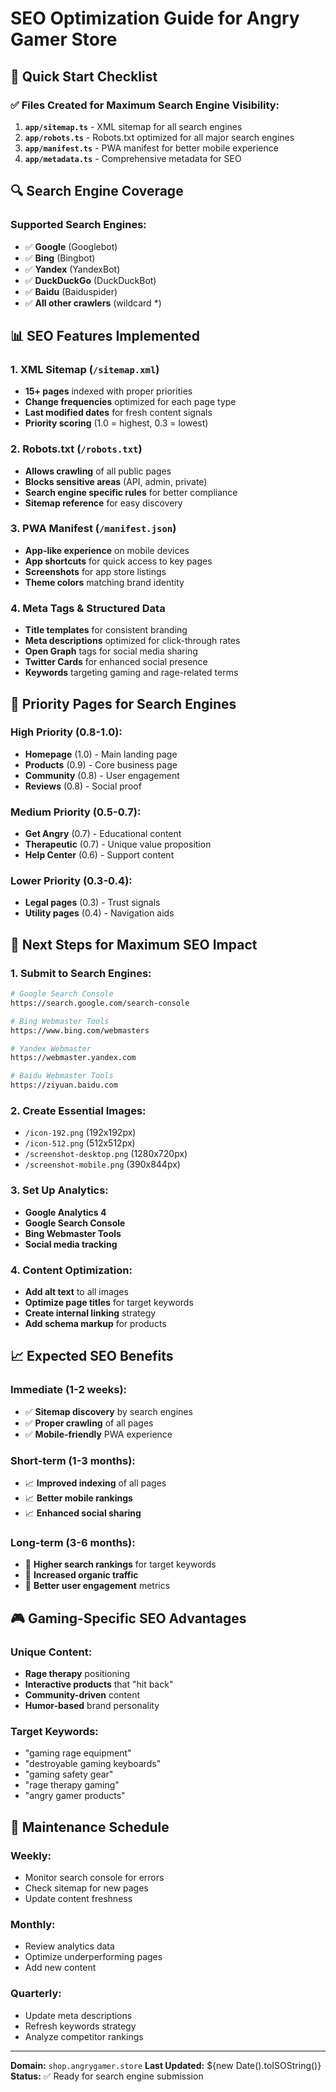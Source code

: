 # SEO Optimization Guide for Angry Gamer Store

## 🚀 Quick Start Checklist

### ✅ Files Created for Maximum Search Engine Visibility:

1. **`app/sitemap.ts`** - XML sitemap for all search engines
2. **`app/robots.ts`** - Robots.txt optimized for all major search engines
3. **`app/manifest.ts`** - PWA manifest for better mobile experience
4. **`app/metadata.ts`** - Comprehensive metadata for SEO

## 🔍 Search Engine Coverage

### Supported Search Engines:
- ✅ **Google** (Googlebot)
- ✅ **Bing** (Bingbot) 
- ✅ **Yandex** (YandexBot)
- ✅ **DuckDuckGo** (DuckDuckBot)
- ✅ **Baidu** (Baiduspider)
- ✅ **All other crawlers** (wildcard *)

## 📊 SEO Features Implemented

### 1. XML Sitemap (`/sitemap.xml`)
- **15+ pages** indexed with proper priorities
- **Change frequencies** optimized for each page type
- **Last modified dates** for fresh content signals
- **Priority scoring** (1.0 = highest, 0.3 = lowest)

### 2. Robots.txt (`/robots.txt`)
- **Allows crawling** of all public pages
- **Blocks sensitive areas** (API, admin, private)
- **Search engine specific rules** for better compliance
- **Sitemap reference** for easy discovery

### 3. PWA Manifest (`/manifest.json`)
- **App-like experience** on mobile devices
- **App shortcuts** for quick access to key pages
- **Screenshots** for app store listings
- **Theme colors** matching brand identity

### 4. Meta Tags & Structured Data
- **Title templates** for consistent branding
- **Meta descriptions** optimized for click-through rates
- **Open Graph** tags for social media sharing
- **Twitter Cards** for enhanced social presence
- **Keywords** targeting gaming and rage-related terms

## 🎯 Priority Pages for Search Engines

### High Priority (0.8-1.0):
- **Homepage** (1.0) - Main landing page
- **Products** (0.9) - Core business page
- **Community** (0.8) - User engagement
- **Reviews** (0.8) - Social proof

### Medium Priority (0.5-0.7):
- **Get Angry** (0.7) - Educational content
- **Therapeutic** (0.7) - Unique value proposition
- **Help Center** (0.6) - Support content

### Lower Priority (0.3-0.4):
- **Legal pages** (0.3) - Trust signals
- **Utility pages** (0.4) - Navigation aids

## 🔧 Next Steps for Maximum SEO Impact

### 1. Submit to Search Engines:
```bash
# Google Search Console
https://search.google.com/search-console

# Bing Webmaster Tools  
https://www.bing.com/webmasters

# Yandex Webmaster
https://webmaster.yandex.com

# Baidu Webmaster Tools
https://ziyuan.baidu.com
```

### 2. Create Essential Images:
- `/icon-192.png` (192x192px)
- `/icon-512.png` (512x512px)
- `/screenshot-desktop.png` (1280x720px)
- `/screenshot-mobile.png` (390x844px)

### 3. Set Up Analytics:
- **Google Analytics 4**
- **Google Search Console**
- **Bing Webmaster Tools**
- **Social media tracking**

### 4. Content Optimization:
- **Add alt text** to all images
- **Optimize page titles** for target keywords
- **Create internal linking** strategy
- **Add schema markup** for products

## 📈 Expected SEO Benefits

### Immediate (1-2 weeks):
- ✅ **Sitemap discovery** by search engines
- ✅ **Proper crawling** of all pages
- ✅ **Mobile-friendly** PWA experience

### Short-term (1-3 months):
- 📈 **Improved indexing** of all pages
- 📈 **Better mobile rankings**
- 📈 **Enhanced social sharing**

### Long-term (3-6 months):
- 🚀 **Higher search rankings** for target keywords
- 🚀 **Increased organic traffic**
- 🚀 **Better user engagement** metrics

## 🎮 Gaming-Specific SEO Advantages

### Unique Content:
- **Rage therapy** positioning
- **Interactive products** that "hit back"
- **Community-driven** content
- **Humor-based** brand personality

### Target Keywords:
- "gaming rage equipment"
- "destroyable gaming keyboards"
- "gaming safety gear"
- "rage therapy gaming"
- "angry gamer products"

## 🔄 Maintenance Schedule

### Weekly:
- Monitor search console for errors
- Check sitemap for new pages
- Update content freshness

### Monthly:
- Review analytics data
- Optimize underperforming pages
- Add new content

### Quarterly:
- Update meta descriptions
- Refresh keywords strategy
- Analyze competitor rankings

---

**Domain:** `shop.angrygamer.store`
**Last Updated:** ${new Date().toISOString()}
**Status:** ✅ Ready for search engine submission
